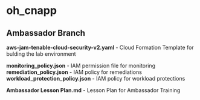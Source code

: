 # oh_cnapp

## Ambassador Branch

**aws-jam-tenable-cloud-security-v2.yaml** - Cloud Formation Template for bulding the lab environment

**monitoring_policy.json** - IAM permission file for monitoring
**remediation_policy.json** - IAM policy for remediations
**workload_protection_policy.json** - IAM policy for workload protections


**Ambassador Lesson Plan.md** - Lesson Plan for Ambassador Training
